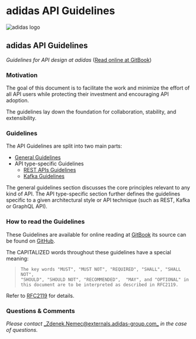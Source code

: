 # adidas API Guidelines

![adidas logo](https://adidas-group.gitbooks.io/api-guidelines/content/assets/adidas-logo.svg)

## adidas API Guidelines

_Guidelines for API design at adidas_ \([Read online at GitBook](https://adidas-group.gitbooks.io/api-guidelines/content/)\)

### Motivation

The goal of this document is to facilitate the work and minimize the effort of all API users while protecting their investment and encouraging API adoption.

The guidelines lay down the foundation for collaboration, stability, and extensibility.

### Guidelines

The API Guidelines are split into two main parts:

* [General Guidelines](../general-guidelines/general-guidelines.md)
* API type-specific Guidelines
  * [REST APIs Guidelines](../rest-api-guidelines/rest.md)
  * [Kafka Guidelines](../kafka-guidelines/kafka.md)

The general guidelines section discusses the core principles relevant to any kind of API. The API type-specific section further defines the guidelines specific to a given architectural style or API technique \(such as REST, Kafka or GraphQL API\).

### How to read the Guidelines

These Guidelines are available for online reading at [GitBook](https://apidesigner.gitbooks.io/adidas-api-guidelines/content/) its source can be found on [GitHub](https://github.com/adidas-group/api-guidelines).

The CAPITALIZED words throughout these guidelines have a special meaning:

> ```text
> The key words "MUST", "MUST NOT", "REQUIRED", "SHALL", "SHALL NOT",
> "SHOULD", "SHOULD NOT", "RECOMMENDED",  "MAY", and "OPTIONAL" in 
> this document are to be interpreted as described in RFC2119.
> ```

Refer to [RFC2119](https://www.ietf.org/rfc/rfc2119) for details.

### Questions & Comments

_Please contact_ [_Zdenek.Nemec@externals.adidas-group.com_](mailto:Zdenek.Nemec@externals.adidas-group.com) _in the case of questions._

